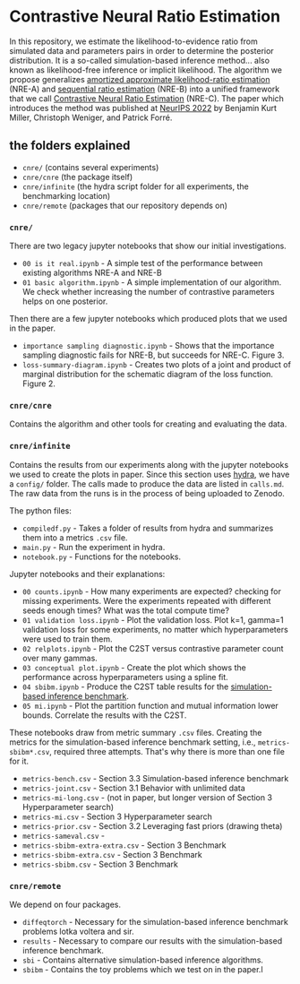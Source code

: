 # Contrastive Neural Ratio Estimation
In this repository, we estimate the likelihood-to-evidence ratio from simulated data and parameters pairs in order to determine the posterior distribution. It is a so-called simulation-based inference method... also known as likelihood-free inference or implicit likelihood. The algorithm we propose generalizes [amortized approximate likelihood-ratio estimation](https://arxiv.org/abs/1903.04057) (NRE-A) and [sequential ratio estimation](https://arxiv.org/abs/2002.03712) (NRE-B) into a unified framework that we call [Contrastive Neural Ratio Estimation](https://arxiv.org/abs/2210.06170) (NRE-C). The paper which introduces the method was published at [NeurIPS 2022](https://neurips.cc/virtual/2022/poster/54994) by Benjamin Kurt Miller, Christoph Weniger, and Patrick Forré.

## the folders explained
- `cnre/` (contains several experiments)
- `cnre/cnre` (the package itself)
- `cnre/infinite` (the hydra script folder for all experiments, the benchmarking location)
- `cnre/remote` (packages that our repository depends on)

### `cnre/`
There are two legacy jupyter notebooks that show our initial investigations.
- `00 is it real.ipynb` - A simple test of the performance between existing algorithms NRE-A and NRE-B
- `01 basic algorithm.ipynb` - A simple implementation of our algorithm. We check whether increasing the number of contrastive parameters helps on one posterior.

Then there are a few jupyter notebooks which produced plots that we used in the paper.
- `importance sampling diagnostic.ipynb` - Shows that the importance sampling diagnostic fails for NRE-B, but succeeds for NRE-C. Figure 3.
- `loss-summary-diagram.ipynb` - Creates two plots of a joint and product of marginal distribution for the schematic diagram of the loss function. Figure 2.

### `cnre/cnre`
Contains the algorithm and other tools for creating and evaluating the data.

### `cnre/infinite`
Contains the results from our experiments along with the jupyter notebooks we used to create the plots in paper. Since this section uses [hydra](https://hydra.cc/), we have a `config/` folder. The calls made to produce the data are listed in `calls.md`. The raw data from the runs is in the process of being uploaded to Zenodo.

The python files:
- `compiledf.py` - Takes a folder of results from hydra and summarizes them into a metrics `.csv` file.
- `main.py` - Run the experiment in hydra.
- `notebook.py` - Functions for the notebooks.

Jupyter notebooks and their explanations:
- `00 counts.ipynb` - How many experiments are expected? checking for missing experiments. Were the experiments repeated with different seeds enough times? What was the total compute time?
- `01 validation loss.ipynb` - Plot the validation loss. Plot k=1, gamma=1 validation loss for some experiments, no matter which hyperparameters were used to train them.
- `02 relplots.ipynb` - Plot the C2ST versus contrastive parameter count over many gammas.
- `03 conceptual plot.ipynb` - Create the plot which shows the performance across hyperparameters using a spline fit.
- `04 sbibm.ipynb` - Produce the C2ST table results for the [simulation-based inference benchmark](https://arxiv.org/abs/2101.04653).
- `05 mi.ipynb` - Plot the partition function and mutual information lower bounds. Correlate the results with the C2ST.

These notebooks draw from metric summary `.csv` files. Creating the metrics for the simulation-based inference benchmark setting, i.e., `metrics-sbibm*.csv`, required three attempts. That's why there is more than one file for it.
- `metrics-bench.csv` - Section 3.3 Simulation-based inference benchmark
- `metrics-joint.csv` - Section 3.1 Behavior with unlimited data
- `metrics-mi-long.csv` - (not in paper, but longer version of Section 3 Hyperparameter search)
- `metrics-mi.csv` - Section 3 Hyperparameter search
- `metrics-prior.csv` - Section 3.2 Leveraging fast priors (drawing theta)
- `metrics-sameval.csv` -
- `metrics-sbibm-extra-extra.csv` - Section 3 Benchmark
- `metrics-sbibm-extra.csv` - Section 3 Benchmark
- `metrics-sbibm.csv` - Section 3 Benchmark

### `cnre/remote`
We depend on four packages.
- `diffeqtorch` - Necessary for the simulation-based inference benchmark problems lotka voltera and sir.
- `results` - Necessary to compare our results with the simulation-based inference benchmark.
- `sbi` - Contains alternative simulation-based inference algorithms.
- `sbibm` - Contains the toy problems which we test on in the paper.l

